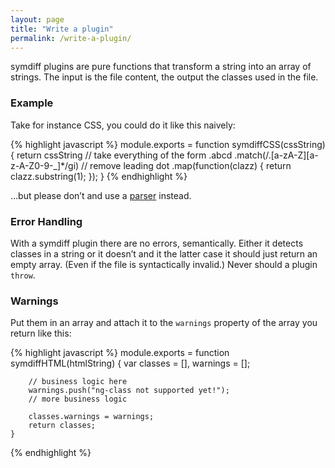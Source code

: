```yaml
---
layout: page
title: "Write a plugin"
permalink: /write-a-plugin/
---
```


symdiff plugins are pure functions that transform a string into an array of strings. The input is the file content, the output the classes used in the file.

### Example

Take for instance CSS, you could do it like this naively:

{% highlight javascript %}
module.exports = 
    function symdiffCSS(cssString) {
        return cssString
                // take everything of the form .abcd
                .match(/\.[a-zA-Z][a-z-A-Z0-9\-_]*/gi)
                // remove leading dot
                .map(function(clazz) {
                    return clazz.substring(1);
                });
    }
{% endhighlight %}

…but please don’t and use a [parser](https://www.npmjs.com/search?q=parser) instead.

### Error Handling

With a symdiff plugin there are no errors, semantically. Either it detects classes in a string or it doesn’t and it the latter case it should just return an empty array. (Even if the file is syntactically invalid.) Never should a plugin `throw`.

### Warnings

Put them in an array and attach it to the `warnings` property of the array you return like this:

{% highlight javascript %}
module.exports = 
    function symdiffHTML(htmlString) {
        var classes = [],
            warnings = [];

        // business logic here
        warnings.push("ng-class not supported yet!");
        // more business logic

        classes.warnings = warnings;
        return classes;
    }
{% endhighlight %}
